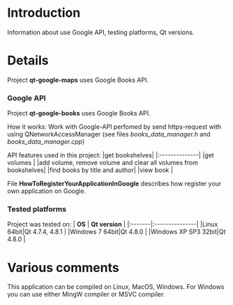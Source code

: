 # Introduction #

Information about use Google API, testing platforms, Qt versions.

# Details #

Project **qt-google-maps** uses Google Books API.

### Google API ###

Project **qt-google-books** uses Google Books API.

How it works:
Work with Google-API perfomed by send https-request with using QNetworkAccessManager (see files _books\_data\_manager.h_ and _books\_data\_manager.cpp_)

API features used in this project:
|get bookshelves|
|:--------------|
|get volumes    |
|add volume, remove volume and clear all volumes from bookshelves|
|find books by title and author|
|view book      |

File **HowToRegisterYourAppIicationInGoogle** describes how register your own application on Google.

### Tested platforms ###
Project was tested on:
| **OS** | **Qt version** |
|:-------|:---------------|
|Linux 64bit|Qt 4.7.4, 4.8.1 |
|Windows 7 64bit|Qt 4.8.0        |
|Windows XP SP3 32bit|Qt 4.8.0        |


# Various comments #

This application can be compiled on Linux, MacOS, Windows. For Windows you can use either MingW compiler or MSVC compiler.